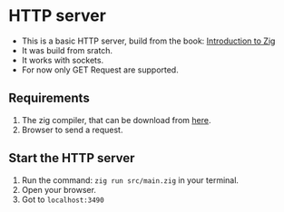 # HTTP server
- This is a basic HTTP server, build from the book: [Introduction to Zig](https://pedropark99.github.io/zig-book/Chapters/04-http-server.html)
- It was build from sratch.
- It works with sockets.
- For now only GET Request are supported.

## Requirements
1. The zig compiler, that can be download from [here](https://ziglang.org/download/).
2. Browser to send a request.
## Start the HTTP server
1. Run the command: `zig run src/main.zig` in your terminal.
2. Open your browser.
3. Got to `localhost:3490`
